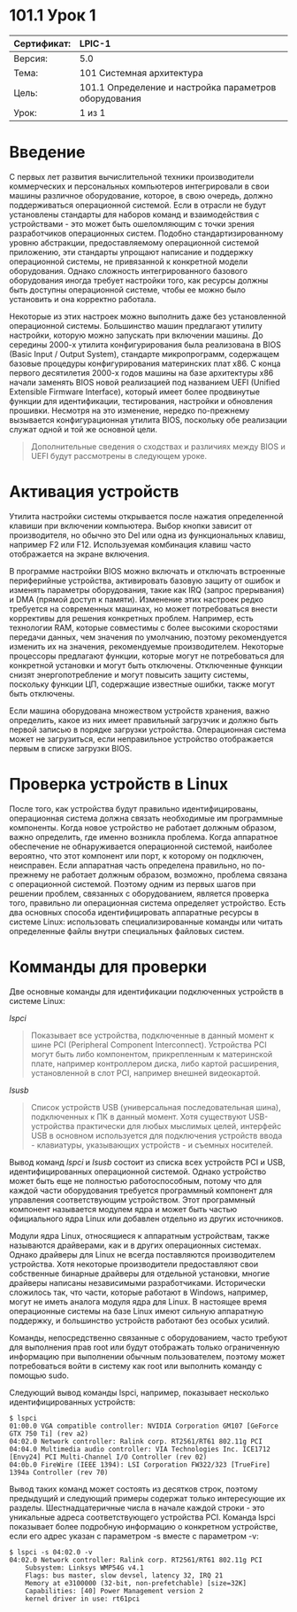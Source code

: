 # 101.1 Урок 1

| Сертификат:   |LPIC-1                                                 |
|:--------------|:------------------------------------------------------|
| Версия:       | 5.0                                                   |
| Тема:         | 101 Системная архитектура                             |
| Цель:         | 101.1 Определение и настройка параметров оборудования |
| Урок:         | 1 из 1                                                |

# Введение

С первых лет развития вычислительной техники производители коммерческих и персональных компьютеров интегрировали в свои
машины различное оборудование, которое, в свою очередь, должно поддерживаться операционной системой. Если в отрасли не 
будут установлены стандарты для наборов команд и взаимодействия с устройствами - это может быть ошеломляющим с точки 
зрения разработчиков операционных систем. Подобно стандартизированному уровню абстракции, предоставляемому операционной 
системой приложению, эти стандарты упрощают написание и поддержку операционной системы, не привязанной к конкретной 
модели оборудования. Однако сложность интегрированного базового оборудования иногда требует настройки того, как 
ресурсы должны быть доступны операционной системе, чтобы ее можно было установить и она корректно работала.

Некоторые из этих настроек можно выполнить даже без установленной операционной системы. Большинство машин предлагают 
утилиту настройки, которую можно запускать при включении машины. До середины 2000-х утилита конфигурирования была 
реализована в BIOS (Basic Input / Output System), стандарте микропрограмм, содержащем базовые процедуры 
конфигурирования материнских плат x86. С конца первого десятилетия 2000-х годов машины на базе архитектуры x86 начали 
заменять BIOS новой реализацией под названием UEFI (Unified Extensible Firmware Interface), который имеет более 
продвинутые функции для идентификации, тестирования, настройки и обновления прошивки. Несмотря на это изменение,
нередко по-прежнему вызывается конфигурационная утилита BIOS, поскольку обе реализации служат одной и той же основной 
цели.

> Дополнительные сведения о сходствах и различиях между BIOS и UEFI будут рассмотрены в следующем уроке.


# Активация устройств

Утилита настройки системы открывается после нажатия определенной клавиши при включении компьютера. Выбор кнопки зависит от производителя, но обычно это Del или одна из функциональных клавиш, например F2 или F12. Используемая комбинация клавиш часто отображается на экране включения.

В программе настройки BIOS можно включать и отключать встроенные периферийные устройства, активировать базовую защиту от ошибок и изменять параметры оборудования, такие как IRQ (запрос прерывания) и DMA (прямой доступ к памяти). Изменение этих настроек редко требуется на современных машинах, но может потребоваться внести коррективы для решения конкретных проблем. Например, есть технологии RAM, которые совместимы с более высокими скоростями передачи данных, чем значения по умолчанию, поэтому рекомендуется изменить их на значения, рекомендуемые производителем. Некоторые процессоры предлагают функции, которые могут не потребоваться для конкретной установки и могут быть отключены. Отключенные функции снизят энергопотребление и могут повысить защиту системы, поскольку функции ЦП, содержащие известные ошибки, также могут быть отключены.

Если машина оборудована множеством устройств хранения, важно определить, какое из них имеет правильный загрузчик и должно быть первой записью в порядке загрузки устройства. Операционная система может не загрузиться, если неправильное устройство отображается первым в списке загрузки BIOS.


# Проверка устройств в Linux

После того, как устройства будут правильно идентифицированы, операционная система должна связать необходимые им программные компоненты. Когда новое устройство не работает должным образом, важно определить, где именно возникла проблема. Когда аппаратное обеспечение не обнаруживается операционной системой, наиболее вероятно, что этот компонент или порт, к которому он подключен, неисправен. Если аппаратная часть определена правильно, но по-прежнему не работает должным образом, возможно, проблема связана с операционной системой. Поэтому одним из первых шагов при решении проблем, связанных с оборудованием, является проверка того, правильно ли операционная система определяет устройство. Есть два основных способа идентифицировать аппаратные ресурсы в системе Linux: использовать специализированные команды или читать определенные файлы внутри специальных файловых систем.


# Комманды для проверки 

Две основные команды для идентификации подключенных устройств в системе Linux:

*lspci*
>Показывает все устройства, подключенные в данный момент к шине PCI (Peripheral Component Interconnect). Устройства PCI могут быть либо компонентом, прикрепленным к материнской плате, например контроллером диска, либо картой расширения, установленной в слот PCI, например внешней видеокартой.

*lsusb*
>Список устройств USB (универсальная последовательная шина), подключенных к ПК в данный момент. Хотя существуют USB-устройства практически для любых мыслимых целей, интерфейс USB в основном используется для подключения устройств ввода - клавиатуры, указывающих устройств - и съемных носителей.

Вывод команд *lspci* и *lsusb* состоит из списка всех устройств PCI и USB, идентифицированных операционной системой. Однако устройство может быть еще не полностью работоспособным, потому что для каждой части оборудования требуется программный компонент для управления соответствующим устройством. Этот программный компонент называется модулем ядра и может быть частью официального ядра Linux или добавлен отдельно из других источников.

Модули ядра Linux, относящиеся к аппаратным устройствам, также называются драйверами, как и в других операционных системах. Однако драйверы для Linux не всегда поставляются производителем устройства. Хотя некоторые производители предоставляют свои собственные бинарные драйверы для отдельной установки, многие драйверы написаны независимыми разработчиками. Исторически сложилось так, что части, которые работают в Windows, например, могут не иметь аналога модуля ядра для Linux. В настоящее время операционные системы на базе Linux имеют сильную аппаратную поддержку, и большинство устройств работают без особых усилий.

Команды, непосредственно связанные с оборудованием, часто требуют для выполнения прав root или будут отображать только ограниченную информацию при выполнении обычным пользователем, поэтому может потребоваться войти в систему как root или выполнить команду с помощью sudo.

Следующий вывод команды lspci, например, показывает несколько идентифицированных устройств:
```
$ lspci
01:00.0 VGA compatible controller: NVIDIA Corporation GM107 [GeForce GTX 750 Ti] (rev a2)
04:02.0 Network controller: Ralink corp. RT2561/RT61 802.11g PCI
04:04.0 Multimedia audio controller: VIA Technologies Inc. ICE1712 [Envy24] PCI Multi-Channel I/O Controller (rev 02)
04:0b.0 FireWire (IEEE 1394): LSI Corporation FW322/323 [TrueFire] 1394a Controller (rev 70)
```
Вывод таких команд может состоять из десятков строк, поэтому предыдущий и следующий примеры содержат только интересующие их разделы. Шестнадцатеричные числа в начале каждой строки - это уникальные адреса соответствующего устройства PCI. Команда lspci показывает более подробную информацию о конкретном устройстве, если его адрес указан с параметром -s вместе с параметром -v:
```
$ lspci -s 04:02.0 -v
04:02.0 Network controller: Ralink corp. RT2561/RT61 802.11g PCI
    Subsystem: Linksys WMP54G v4.1
    Flags: bus master, slow devsel, latency 32, IRQ 21
    Memory at e3100000 (32-bit, non-prefetchable) [size=32K]
    Capabilities: [40] Power Management version 2
    kernel driver in use: rt61pci
 ```
